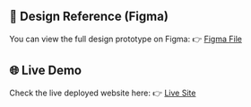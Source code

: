 
## 🎨 Design Reference (Figma)
You can view the full design prototype on Figma:
👉 [Figma File]((https://www.figma.com/design/BbAKzMY3sKMAJNN8InIcDk/Purecha?node-id=0-1&p=f&t=4OCrLleDvbaIxrP6-0))

## 🌐 Live Demo
Check the live deployed website here:
👉 [Live Site]((https://saloma1.github.io/Final-Project/))
